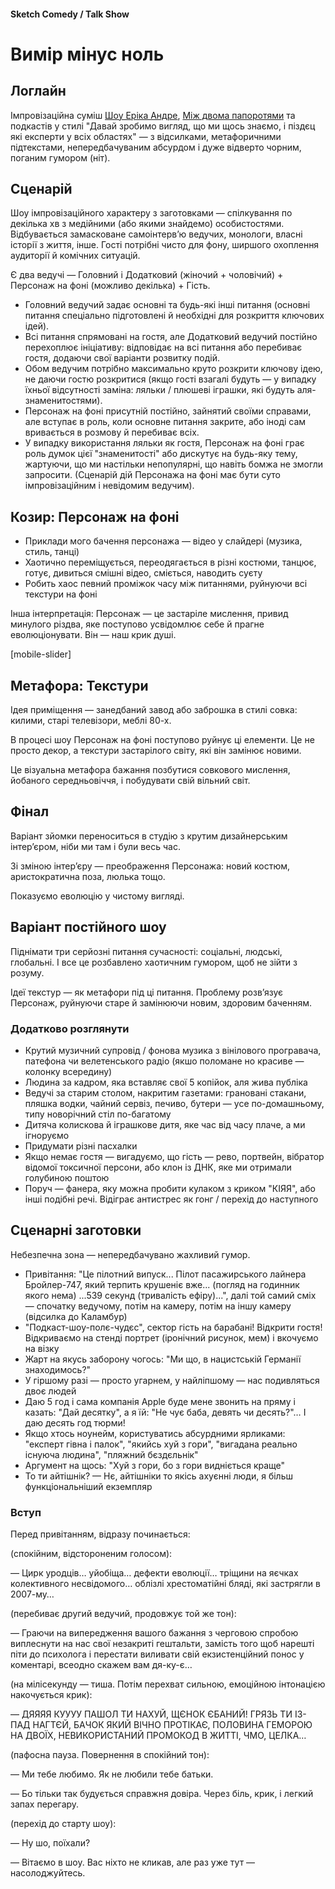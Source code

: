 #### Sketch Comedy / Talk Show

# Вимір мінус ноль

## Логлайн

Імпровізаційна суміш [Шоу Еріка Андре](https://www.imdb.com/title/tt2244495/), [Між двома папоротями](https://www.imdb.com/title/tt9398640/) та подкастів у стилі "Давай зробимо вигляд, що ми щось знаємо, і піздєц які експерти у всіх областях" — з відсилками, метафоричними підтекстами, непередбачуваним абсурдом і дуже відверто чорним, поганим гумором (ніт).

## Сценарій

Шоу імпровізаційного характеру з заготовками — спілкування по декілька хв з медійними (або якими знайдемо) особистостями. Відбувається замасковане самоінтерв’ю ведучих, монологи, власні історії з життя, інше. Гості потрібні чисто для фону, ширшого охоплення аудиторії й комічних ситуацій.

Є два ведучі — Головний і Додатковий (жіночий + чоловічий) + Персонаж на фоні (можливо декілька) + Гість.

- Головний ведучий задає основні та будь-які інші питання (основні питання спеціально підготовлені й необхідні для розкриття ключових ідей).
- Всі питання спрямовані на гостя, але Додатковий ведучий постійно перехоплює ініціативу: відповідає на всі питання або перебиває гостя, додаючи свої варіанти розвитку подій.
- Обом ведучим потрібно максимально круто розкрити ключову ідею, не даючи гостю розкритися (якщо гості взагалі будуть — у випадку їхньої відсутності заміна: ляльки / плюшеві іграшки, які будуть аля-знаменитостями).
- Персонаж на фоні присутній постійно, зайнятий своїми справами, але вступає в роль, коли основне питання закрите, або іноді сам вривається в розмову й перебиває всіх.
- У випадку використання ляльки як гостя, Персонаж на фоні грає роль думок цієї "знаменитості" або дискутує на будь-яку тему, жартуючи, що ми настільки непопулярні, що навіть бомжа не змогли запросити. (Сценарій дій Персонажа на фоні має бути суто імпровізаційним і невідомим ведучим).

## Козир: Персонаж на фоні

- Приклади мого бачення персонажа — відео у слайдері (музика, стиль, танці)
- Хаотично переміщується, переодягається в різні костюми, танцює, готує, дивиться смішні відео, сміється, наводить суєту
- Робить хаос певний проміжок часу між питаннями, руйнуючи всі текстури на фоні

Інша інтерпретація: Персонаж — це застаріле мислення, привид минулого різдва, яке поступово усвідомлює себе й прагне еволюціонувати. Він — наш крик душі.

[mobile-slider]

## Метафора: Текстури

Ідея приміщення — занедбаний завод або заброшка в стилі совка: килими, старі телевізори, меблі 80-х. 

В процесі шоу Персонаж на фоні поступово руйнує ці елементи. Це не просто декор, а текстури застарілого світу, які він замінює новими. 

Це візуальна метафора бажання позбутися совкового мислення, йобаного середньовіччя, і побудувати свій вільний світ.

## Фінал

Варіант зйомки переноситься в студію з крутим дизайнерським інтер’єром, ніби ми там і були весь час.

Зі зміною інтер’єру — преображення Персонажа: новий костюм, аристократична поза, люлька тощо.

Показуємо еволюцію у чистому вигляді.

## Варіант постійного шоу

Піднімати три серйозні питання сучасності: соціальні, людські, глобальні. І все це розбавлено хаотичним гумором, щоб не зійти з розуму.

Ідеї текстур — як метафори під ці питання. Проблему розв’язує Персонаж, руйнуючи старе й замінюючи новим, здоровим баченням.

### Додатково розглянути

- Крутий музичний супровід / фонова музика з вінілового програвача, патефона чи велетенського радіо (якшо поломане но красиве — колонку всередину)
- Людина за кадром, яка вставляє свої 5 копійок, аля жива публіка
- Ведучі за старим столом, накритим газетами: грановані стакани, пляшка водки, чайний сервіз, печиво, бутери — усе по-домашньому, типу новорічний стіл по-багатому
- Дитяча колискова й іграшкове дитя, яке час від часу плаче, а ми ігноруємо
- Придумати різні пасхалки
- Якщо немає гостя — вигадуємо, що гість — рево, портвейн, вібратор відомої токсичної персони, або клон із ДНК, яке ми отримали голубиною поштою
- Поруч — фанера, яку можна пробити кулаком з криком "КІЯЯ", або інші подібні речі. Відіграє антистрес як гонг / перехід до наступного

## Сценарні заготовки

Небезпечна зона — непередбачувано жахливий гумор.

- Привітання: "Це пілотний випуск... Пілот пасажирського лайнера Бройлер-747, який терпить крушеніє вже... (погляд на годинник якого нема) ...539 секунд (тривалість ефіру)...", далі той самий сміх — спочатку ведучому, потім на камеру, потім на іншу камеру (відсилка до Каламбур)
- "Подкаст-шоу-полє-чудєс", сектор гість на барабані! Відкрити гостя! Відкриваємо на стенді портрет (іронічний рисунок, мем) і вкочуємо на візку
- Жарт на якусь заборону чогось: "Ми що, в нацистській Германії знаходимось?"
- У гіршому разі — просто угарнем, у найліпшому — нас подивляться двоє людей
- Даю 5 год і сама компанія Apple буде мене звонить на пряму і казать: "Дай десятку", а я їй: "Не чує баба, девять чи десять?"… І даю десять год тюрми!
- Якщо хтось ноунейм, користуватись абсурдними ярликами: "експерт гівна і палок", "якийсь хуй з гори", "вигадана реально існуюча людина", "пляжний бєздєльнік"
- Аргумент на щось: "Хуй з гори, бо з гори видніється краще"
- То ти айтішнік? — Нє, айтішніки то якісь ахуєнні люди, я більш функціональніший екземпляр

### Вступ

Перед привітанням, відразу починається:

(спокійним, відстороненим голосом):

— Цирк уродців… уйобіща… дефекти еволюції… тріщини на яєчках колективного несвідомого… облізлі хрестоматійні бляді, які застрягли в 2007-му…

(перебиває другий ведучий, продовжує той же тон):

— Граючи на випередження вашого бажання з черговою спробою виплеснути на нас свої незакриті гештальти, замість того щоб нарешті піти до психолога і перестати виливати свій екзистенційний понос у коментарі, всеодно скажем вам дя-ку-є…

(на мілісекунду — тиша. Потім перехват сильною, емоційною інтонацією накочується крик):

— ДЯЯЯЯ КУУУУ ПАШОЛ ТИ НАХУЙ, ЩЄНОК ЄБАНИЙ! ГРЯЗЬ ТИ ІЗ-ПАД НАГТЄЙ, БАЧОК ЯКИЙ ВІЧНО ПРОТІКАЄ, ПОЛОВИНА ГЕМОРОЮ НА ДВОЇХ, НЕВИКОРИСТАНИЙ ПРОМОКОД В ЖИТТІ, ЧМО, ЦЕЛКА…

(пафосна пауза. Повернення в спокійний тон):

— Ми тебе любимо. Як не любили тебе батьки.

— Бо тільки так будується справжня довіра. Через біль, крик, і легкий запах перегару.

(перехід до старту шоу):

— Ну шо, поїхали?

— Вітаємо в шоу. Вас ніхто не кликав, але раз уже тут — насолоджуйтесь.